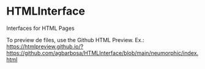 # HTMLInterface
Interfaces for HTML Pages

To preview de files, use the Github HTML Preview. Ex.: https://htmlpreview.github.io/?https://github.com/agbarbosa/HTMLInterface/blob/main/neumorphic/index.html
